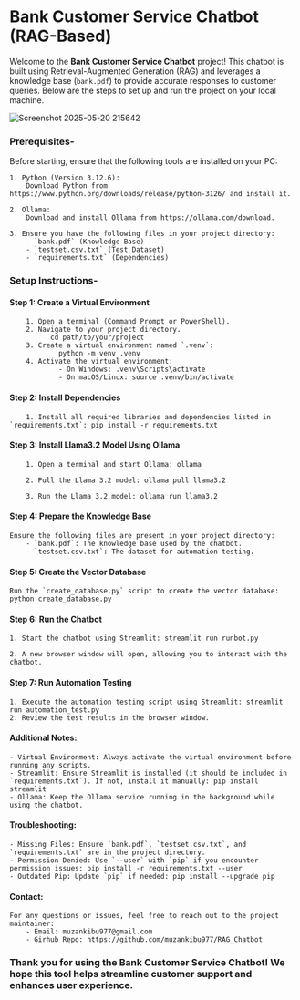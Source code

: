 # Bank Customer Service Chatbot (RAG-Based)

Welcome to the **Bank Customer Service Chatbot** project! This chatbot is built using Retrieval-Augmented Generation (RAG) and leverages a knowledge base (`bank.pdf`) to provide accurate responses to customer queries. Below are the steps to set up and run the project on your local machine.

![Screenshot 2025-05-20 215642](https://github.com/user-attachments/assets/c62dc92d-ba97-48fc-8f99-9bdcfeae2dbc)

### Prerequisites-

Before starting, ensure that the following tools are installed on your PC:

    1. Python (Version 3.12.6):  
        Download Python from https://www.python.org/downloads/release/python-3126/ and install it.

    2. Ollama:  
        Download and install Ollama from https://ollama.com/download.

    3. Ensure you have the following files in your project directory:
        - `bank.pdf` (Knowledge Base)
        - `testset.csv.txt` (Test Dataset)
        - `requirements.txt` (Dependencies)

### Setup Instructions-

#### Step 1: Create a Virtual Environment
        1. Open a terminal (Command Prompt or PowerShell).
        2. Navigate to your project directory.
              cd path/to/your/project
        3. Create a virtual environment named `.venv`:
                python -m venv .venv
        4. Activate the virtual environment:
                - On Windows: .venv\Scripts\activate
                - On macOS/Linux: source .venv/bin/activate

#### Step 2: Install Dependencies
        1. Install all required libraries and dependencies listed in `requirements.txt`: pip install -r requirements.txt
   

#### Step 3: Install Llama3.2 Model Using Ollama
        1. Open a terminal and start Ollama: ollama
   
        2. Pull the Llama 3.2 model: ollama pull llama3.2
   
        3. Run the Llama 3.2 model: ollama run llama3.2

#### Step 4: Prepare the Knowledge Base
    Ensure the following files are present in your project directory:
        - `bank.pdf`: The knowledge base used by the chatbot.
        - `testset.csv.txt`: The dataset for automation testing.

#### Step 5: Create the Vector Database
    Run the `create_database.py` script to create the vector database: python create_database.py

#### Step 6: Run the Chatbot
    1. Start the chatbot using Streamlit: streamlit run runbot.py

    2. A new browser window will open, allowing you to interact with the chatbot.

#### Step 7: Run Automation Testing
    1. Execute the automation testing script using Streamlit: streamlit run automation_test.py
    2. Review the test results in the browser window.

#### Additional Notes:
    - Virtual Environment: Always activate the virtual environment before running any scripts.
    - Streamlit: Ensure Streamlit is installed (it should be included in `requirements.txt`). If not, install it manually: pip install streamlit
    - Ollama: Keep the Ollama service running in the background while using the chatbot.

#### Troubleshooting:
    - Missing Files: Ensure `bank.pdf`, `testset.csv.txt`, and `requirements.txt` are in the project directory.
    - Permission Denied: Use `--user` with `pip` if you encounter permission issues: pip install -r requirements.txt --user
    - Outdated Pip: Update `pip` if needed: pip install --upgrade pip

#### Contact:
    For any questions or issues, feel free to reach out to the project maintainer:
        - Email: muzankibu977@gmail.com 
        - Girhub Repo: https://github.com/muzankibu977/RAG_Chatbot

### Thank you for using the **Bank Customer Service Chatbot**! We hope this tool helps streamline customer support and enhances user experience.
